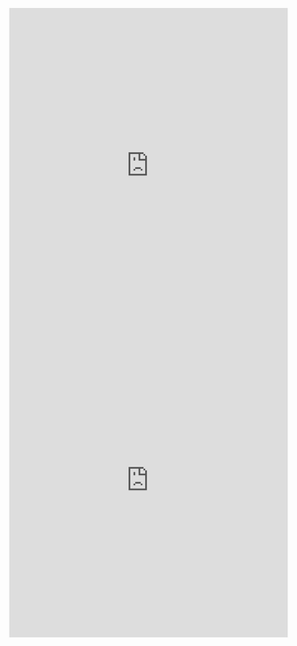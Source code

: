 <p><iframe allowfullscreen width="100%" height="569" class="google-slides-iframe" frameborder="0" scrolling="no" src="https://docs.google.com/presentation/d/e/2PACX-1vS8XJh2eBbVgUbA_72jJTn2O0mnNFrSWWsSodHUwFW70DrTRV19OfFHWc3WyToMRkH28n3k0R7Vigcq/embed?start=false&amp;loop=false&amp;delayms=3000"></iframe><iframe allowfullscreen width="100%" height="569" class="google-slides-iframe" frameborder="0" scrolling="no" src="https://docs.google.com/presentation/d/e/2PACX-1vS8XJh2eBbVgUbA_72jJTn2O0mnNFrSWWsSodHUwFW70DrTRV19OfFHWc3WyToMRkH28n3k0R7Vigcq/embed?start=false&amp;loop=false&amp;delayms=3000"></iframe></p>